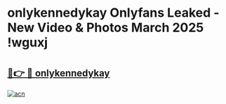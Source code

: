 # onlykennedykay Onlyfans Leaked - New Video & Photos March 2025 !wguxj

# <h2><a href="https://yacg0d.iuczelnia.edu.pl?title=onlykennedykay&ref=wguxj">🔗👉 🔴 onlykennedykay</a></h2>

[![acn](https://github.com/user-attachments/assets/0f9c940e-d8b0-45ae-aac7-cd30a18b3e1c)](https://yacg0d.iuczelnia.edu.pl?title=onlykennedykay&ref=wguxj)

